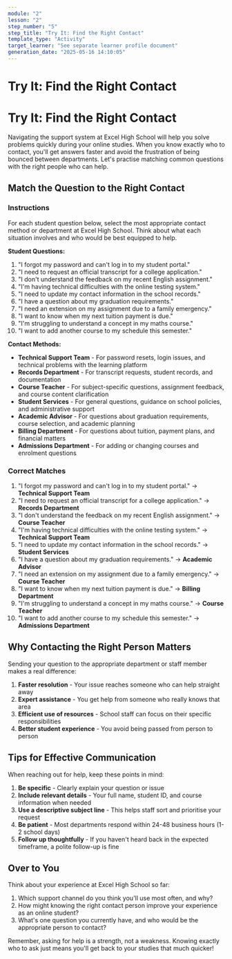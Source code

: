 ```yaml
---
module: "2"
lesson: "2"
step_number: "5"
step_title: "Try It: Find the Right Contact"
template_type: "Activity"
target_learner: "See separate learner profile document"
generation_date: "2025-05-16 14:10:05"
---
```


# Try It: Find the Right Contact

# Try It: Find the Right Contact

Navigating the support system at Excel High School will help you solve problems quickly during your online studies. When you know exactly who to contact, you'll get answers faster and avoid the frustration of being bounced between departments. Let's practise matching common questions with the right people who can help.

## Match the Question to the Right Contact

### Instructions
For each student question below, select the most appropriate contact method or department at Excel High School. Think about what each situation involves and who would be best equipped to help.

**Student Questions:**
1. "I forgot my password and can't log in to my student portal."
2. "I need to request an official transcript for a college application."
3. "I don't understand the feedback on my recent English assignment."
4. "I'm having technical difficulties with the online testing system."
5. "I need to update my contact information in the school records."
6. "I have a question about my graduation requirements."
7. "I need an extension on my assignment due to a family emergency."
8. "I want to know when my next tuition payment is due."
9. "I'm struggling to understand a concept in my maths course."
10. "I want to add another course to my schedule this semester."

**Contact Methods:**
- **Technical Support Team** - For password resets, login issues, and technical problems with the learning platform
- **Records Department** - For transcript requests, student records, and documentation
- **Course Teacher** - For subject-specific questions, assignment feedback, and course content clarification
- **Student Services** - For general questions, guidance on school policies, and administrative support
- **Academic Advisor** - For questions about graduation requirements, course selection, and academic planning
- **Billing Department** - For questions about tuition, payment plans, and financial matters
- **Admissions Department** - For adding or changing courses and enrolment questions

### Correct Matches
1. "I forgot my password and can't log in to my student portal." → **Technical Support Team**
2. "I need to request an official transcript for a college application." → **Records Department**
3. "I don't understand the feedback on my recent English assignment." → **Course Teacher**
4. "I'm having technical difficulties with the online testing system." → **Technical Support Team**
5. "I need to update my contact information in the school records." → **Student Services**
6. "I have a question about my graduation requirements." → **Academic Advisor**
7. "I need an extension on my assignment due to a family emergency." → **Course Teacher**
8. "I want to know when my next tuition payment is due." → **Billing Department**
9. "I'm struggling to understand a concept in my maths course." → **Course Teacher**
10. "I want to add another course to my schedule this semester." → **Admissions Department**

## Why Contacting the Right Person Matters

Sending your question to the appropriate department or staff member makes a real difference:

1. **Faster resolution** - Your issue reaches someone who can help straight away
2. **Expert assistance** - You get help from someone who really knows that area
3. **Efficient use of resources** - School staff can focus on their specific responsibilities
4. **Better student experience** - You avoid being passed from person to person

## Tips for Effective Communication

When reaching out for help, keep these points in mind:

1. **Be specific** - Clearly explain your question or issue
2. **Include relevant details** - Your full name, student ID, and course information when needed
3. **Use a descriptive subject line** - This helps staff sort and prioritise your request
4. **Be patient** - Most departments respond within 24-48 business hours (1-2 school days)
5. **Follow up thoughtfully** - If you haven't heard back in the expected timeframe, a polite follow-up is fine

## Over to You

Think about your experience at Excel High School so far:

1. Which support channel do you think you'll use most often, and why?
2. How might knowing the right contact person improve your experience as an online student?
3. What's one question you currently have, and who would be the appropriate person to contact?

Remember, asking for help is a strength, not a weakness. Knowing exactly who to ask just means you'll get back to your studies that much quicker!